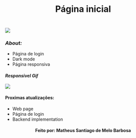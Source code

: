 <!DOCTYPE html>
<html lang="pt*br">
    <head>
        <meta charset="UTF-8" />
        <meta http-equiv="X-UA-Compatible" content="IE=edge" />
        <meta name="viewport" content="width=device-width, initial-scale=1.0" />
        <link rel="stylesheet" href="/assets/styles.css" />
        <link href="https://fonts.googleapis.com/css2?family=Oswald:wght@300&display=swap" rel="stylesheet">
    </head>
    <body>
        <h1 style="text-align: center;">Página inicial</h1>
        <img src="https://cdn.discordapp.com/attachments/953345636533698580/988258087238500382/site.gif" style="margin-top: 25px;">
        <h3 style="font-style: italic;">About:</h3>
        <ul>
            <li>Página de login</li>
            <li>Dark mode</li>
            <li>Página responsiva</li>
        </ul>
        <h4 style="font-style: italic;">Responsivel Gif</h4>
        <img src="https://cdn.discordapp.com/attachments/953345636533698580/988268280978481172/Tela_de_login.gif">
        <h4>Proximas atualizações:</h4>
        <ul>
            <li>Web page</li>
            <li>Página de login</li>
            <li>Backend implementation</li>
        </ul>
        <h4 style="text-align:center;">Feito por: Matheus Santiago de Melo Barbosa</h2>
    </body>
</html>
